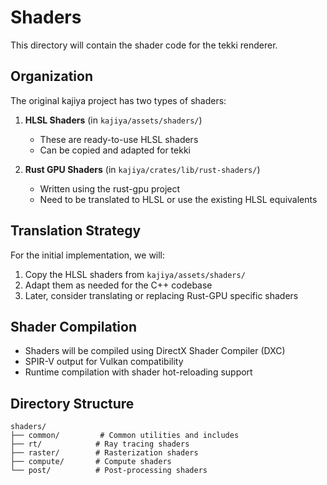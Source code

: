 # Shaders

This directory will contain the shader code for the tekki renderer.

## Organization

The original kajiya project has two types of shaders:

1. **HLSL Shaders** (in `kajiya/assets/shaders/`)
   - These are ready-to-use HLSL shaders
   - Can be copied and adapted for tekki

2. **Rust GPU Shaders** (in `kajiya/crates/lib/rust-shaders/`)
   - Written using the rust-gpu project
   - Need to be translated to HLSL or use the existing HLSL equivalents

## Translation Strategy

For the initial implementation, we will:
1. Copy the HLSL shaders from `kajiya/assets/shaders/`
2. Adapt them as needed for the C++ codebase
3. Later, consider translating or replacing Rust-GPU specific shaders

## Shader Compilation

- Shaders will be compiled using DirectX Shader Compiler (DXC)
- SPIR-V output for Vulkan compatibility
- Runtime compilation with shader hot-reloading support

## Directory Structure

```
shaders/
├── common/         # Common utilities and includes
├── rt/            # Ray tracing shaders
├── raster/        # Rasterization shaders
├── compute/       # Compute shaders
└── post/          # Post-processing shaders
```
